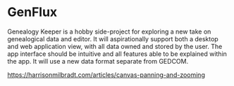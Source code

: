 # GenFlux

Genealogy Keeper is a hobby side-project for exploring a new take on genealogical data and editor. It will aspirationally support both a desktop and web application view, with all data owned and stored by the user. The app interface should be intuitive and all features able to be explained within the app. It will use a new data format separate from GEDCOM.

https://harrisonmilbradt.com/articles/canvas-panning-and-zooming

